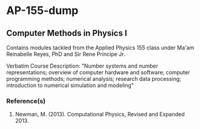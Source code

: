 # AP-155-dump
## Computer Methods in Physics I 
Contains modules tackled from the Applied Physics 155 class under Ma'am Reinabelle Reyes, PhD and Sir Rene Principe Jr. 

Verbatim Course Description: "Number systems and number representations; overview of computer hardware and software; computer programming methods; numerical analysis; research data processing; introduction to numerical simulation and modeling"

### Reference(s)
1. Newman, M. (2013). Computational Physics, Revised and Expanded 2013.
